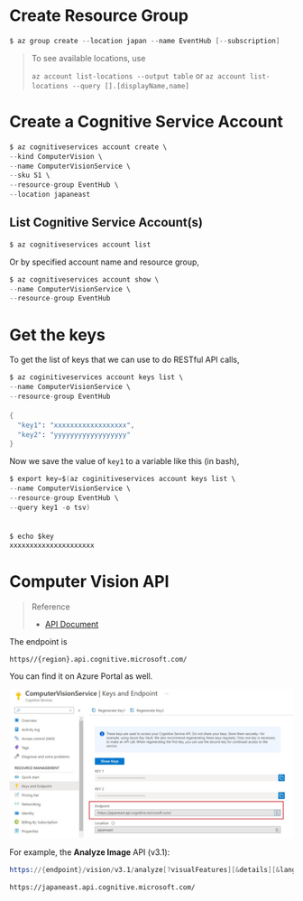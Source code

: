 
# Create Resource Group

```s
$ az group create --location japan --name EventHub [--subscription]
```

> To see available locations, use 
> 
> `az account list-locations --output table`
> or 
> `az account list-locations --query [].[displayName,name]`

# Create a Cognitive Service Account

```s
$ az cognitiveservices account create \
--kind ComputerVision \
--name ComputerVisionService \
--sku S1 \
--resource-group EventHub \
--location japaneast
```

## List Cognitive Service Account(s)

```s
$ az cognitiveservices account list
```

Or by specified account name and resource group,

```s
$ az cognitiveservices account show \
--name ComputerVisionService \
--resource-group EventHub
```


# Get the keys

To get the list of keys that we can use to do RESTful API calls,

```s
$ az coginitiveservices account keys list \
--name ComputerVisionService \
--resource-group EventHub

{                                            
  "key1": "xxxxxxxxxxxxxxxxxx",
  "key2": "yyyyyyyyyyyyyyyyyy" 
}                                            
```


Now we save the value of `key1` to a variable like this (in bash),

```s
$ export key=$(az coginitiveservices account keys list \
--name ComputerVisionService \
--resource-group EventHub \
--query key1 -o tsv)


$ echo $key
xxxxxxxxxxxxxxxxxxxxx
```


# Computer Vision API

> Reference
>
> - [API Document](https://westcentralus.dev.cognitive.microsoft.com/docs/services/computer-vision-v3-1-ga)


The endpoint is 
```
https//{region}.api.cognitive.microsoft.com/
```

You can find it on Azure Portal as well.

![](assets/keys_n_endpoint.jpg)



For example, the **Analyze Image** API (v3.1):

```s
https://{endpoint}/vision/v3.1/analyze[?visualFeatures][&details][&language]
```




```
https://japaneast.api.cognitive.microsoft.com/

```